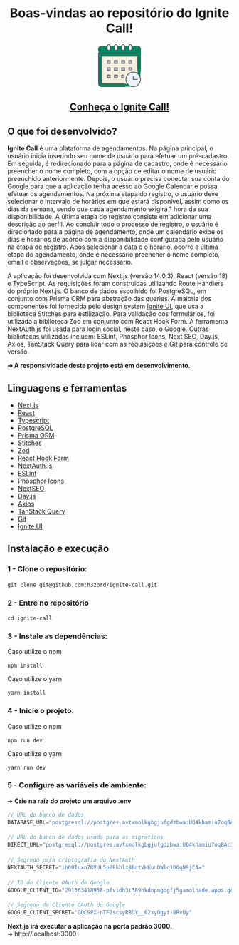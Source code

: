 <h1 align="center">Boas-vindas ao repositório do Ignite Call!</h1>

<div align="center"><img src="public/icon-app.svg"/></div>

<h2 align="center">
  <a href="https://app-dt-money.vercel.app" target="_blank">
    Conheça o Ignite Call!
  </a>
</h2>

## O que foi desenvolvido?

<strong>Ignite Call</strong> é uma plataforma de agendamentos. Na página principal, o usuário inicia inserindo seu nome de usuário para efetuar um pré-cadastro. Em seguida, é redirecionado para a página de cadastro, onde é necessário preencher o nome completo, com a opção de editar o nome de usuário preenchido anteriormente. Depois, o usuário precisa conectar sua conta do Google para que a aplicação tenha acesso ao Google Calendar e possa efetuar os agendamentos. Na próxima etapa do registro, o usuário deve selecionar o intervalo de horários em que estará disponível, assim como os dias da semana, sendo que cada agendamento exigirá 1 hora da sua disponibilidade. A última etapa do registro consiste em adicionar uma descrição ao perfil. Ao concluir todo o processo de registro, o usuário é direcionado para a página de agendamento, onde um calendário exibe os dias e horários de acordo com a disponibilidade configurada pelo usuário na etapa de registro. Após selecionar a data e o horário, ocorre a última etapa do agendamento, onde é necessário preencher o nome completo, email e observações, se julgar necessário.

A aplicação foi desenvolvida com Next.js (versão 14.0.3), React (versão 18) e TypeScript. As requisições foram construídas utilizando Route Handlers do próprio Next.js. O banco de dados escolhido foi PostgreSQL, em conjunto com Prisma ORM para abstração das queries. A maioria dos componentes foi fornecida pelo design system [Ignite UI](https://github.com/h3zord/ignite-ui), que usa a biblioteca Stitches para estilização. Para validação dos formulários, foi utilizada a biblioteca Zod em conjunto com React Hook Form. A ferramenta NextAuth.js foi usada para login social, neste caso, o Google. Outras bibliotecas utilizadas incluem: ESLint, Phosphor Icons, Next SEO, Day.js, Axios, TanStack Query para lidar com as requisições e Git para controle de versão.

<strong>➜ A responsividade deste projeto está em desenvolvimento.</strong>

## Linguagens e ferramentas

- [Next.js](https://nextjs.org/)
- [React](https://react.dev/)
- [Typescript](https://www.typescriptlang.org/)
- [PostgreSQL](https://www.postgresql.org/)
- [Prisma ORM](https://www.prisma.io/)
- [Stitches](https://stitches.dev/)
- [Zod](https://zod.dev/)
- [React Hook Form](https://react-hook-form.com/)
- [NextAuth.js](https://next-auth.js.org/)
- [ESLint](https://eslint.org/)
- [Phosphor Icons](https://phosphoricons.com/)
- [NextSEO](https://github.com/garmeeh/next-seo)
- [Day.js](https://day.js.org/)
- [Axios](https://axios-http.com/ptbr/)
- [TanStack Query](https://tanstack.com/)
- [Git](https://git-scm.com/)
- [Ignite UI](https://github.com/h3zord/ignite-ui)

## Instalação e execução

### 1 - Clone o repositório:
```
git clone git@github.com:h3zord/ignite-call.git
```

### 2 - Entre no repositório
```
cd ignite-call
```

### 3 - Instale as dependências:
Caso utilize o npm
```
npm install
```
Caso utilize o yarn
```
yarn install
```

### 4 - Inicie o projeto:
Caso utilize o npm
```
npm run dev
```
Caso utilize o yarn
```
yarn run dev
```

### 5 - Configure as variáveis de ambiente:
➜ <strong>Crie na raíz do projeto um arquivo .env</strong>

```javascript
// URL do banco de dados
DATABASE_URL="postgresql://postgres.avtxmolkgbgjufgdzbwa:UQ4khamiu7oqBAc3@aws-0-sa-east-1.pooler.supabase.com:6543/postgres?pgbouncer=true"

// URL do banco de dados usada para as migrations
DIRECT_URL="postgresql://postgres.avtxmolkgbgjufgdzbwa:UQ4khamiu7oqBAc3@aws-0-sa-east-1.pooler.supabase.com:5432/postgres"

// Segredo para criptografia do NextAuth
NEXTAUTH_SECRET="ih0UIuxn7RVUL5pBPkhlx8BctVHKunDWlq1D6qN9jCA="

// ID do Cliente OAuth do Google
GOOGLE_CLIENT_ID="291363418958-pfvidh3t389hkdnpngogfj5gamolhade.apps.googleusercontent.com"

// Segredo do Cliente OAuth do Google
GOOGLE_CLIENT_SECRET="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"
```

<strong>Next.js irá executar a aplicação na porta padrão 3000.</strong>
<br/>
➜ http://localhost:3000
